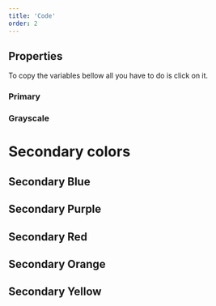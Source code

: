 ```yaml
---
title: 'Code'
order: 2
---
```


## Properties

To copy the variables bellow all you have to do is click on it.

### Primary

<swatch id="primary-01"></swatch>

### Grayscale

<swatch id="grey"></swatch>

# Secondary colors

## Secondary Blue

<swatch id="secondary-blue"></swatch>

## Secondary Purple

<swatch id="secondary-purple"></swatch>

## Secondary Red

<swatch id="secondary-red"></swatch>

## Secondary Orange

<swatch id="secondary-orange"></swatch>

## Secondary Yellow

<swatch id="secondary-yellow"></swatch>
